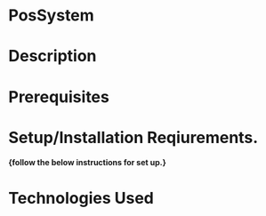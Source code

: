 # PosSystem

# Description

# Prerequisites

# Setup/Installation Reqiurements.
**{follow the below instructions for set up.}**

# Technologies Used


